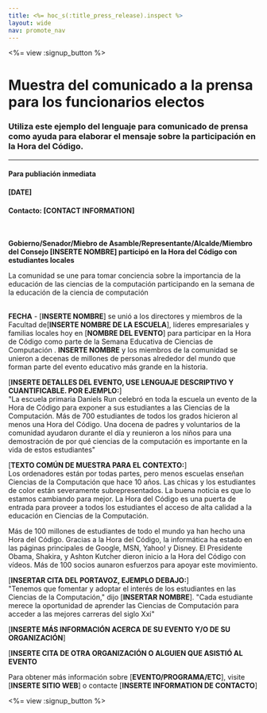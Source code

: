 ```yaml
---
title: <%= hoc_s(:title_press_release).inspect %>
layout: wide
nav: promote_nav
---
```

<%= view :signup_button %>

# Muestra del comunicado a la prensa para los funcionarios electos

### Utiliza este ejemplo del lenguaje para comunicado de prensa como ayuda para elaborar el mensaje sobre la participación en la Hora del Código.

* * *

#### Para publiación inmediata  


#### [DATE]  


#### Contacto: [CONTACT INFORMATION]

<br />

**Gobierno/Senador/Miebro de Asamble/Representante/Alcalde/Miembro del Consejo [INSERTE NOMBRE] participó en la Hora del Código con estudiantes locales** <br />

La comunidad se une para tomar conciencia sobre la importancia de la educación de las ciencias de la computación participando en la semana de la educación de la ciencia de computación <br /> <br />

**FECHA** - [**INSERTE NOMBRE**] se unió a los directores y miembros de la Facultad de[**INSERTE NOMBRE DE LA ESCUELA**], líderes empresariales y familias locales hoy en [**NOMBRE DEL EVENTO**] para participar en la Hora de Código como parte de la Semana Educativa de Ciencias de Computación . **INSERTE NOMBRE** y los miembros de la comunidad se unieron a decenas de millones de personas alrededor del mundo que forman parte del evento educativo más grande en la historia. <br />

[**INSERTE DETALLES DEL EVENTO, USE LENGUAJE DESCRIPTIVO Y CUANTIFICABLE. POR EJEMPLO:**]  
"La escuela primaria Daniels Run celebró en toda la escuela un evento de la Hora de Código para exponer a sus estudiantes a las Ciencias de la Computación. Más de 700 estudiantes de todos los grados hicieron al menos una Hora del Código. Una docena de padres y voluntarios de la comunidad ayudaron durante el día y reunieron a los niños para una demostración de por qué ciencias de la computación es importante en la vida de estos estudiantes" <br />

[**TEXTO COMÚN DE MUESTRA PARA EL CONTEXTO:**]  
Los ordenadores están por todas partes, pero menos escuelas enseñan Ciencias de la Computación que hace 10 años. Las chicas y los estudiantes de color están severamente subrepresentados. La buena noticia es que lo estamos cambiando para mejor. La Hora del Código es una puerta de entrada para proveer a todos los estudiantes el acceso de alta calidad a la educación en Ciencias de la Computación. <br />

Más de 100 millones de estudiantes de todo el mundo ya han hecho una Hora del Código. Gracias a la Hora del Código, la informática ha estado en las páginas principales de Google, MSN, Yahoo! y Disney. El Presidente Obama, Shakira, y Ashton Kutcher dieron inicio a la Hora del Código con vídeos. Más de 100 socios aunaron esfuerzos para apoyar este movimiento. <br />

[**INSERTAR CITA DEL PORTAVOZ, EJEMPLO DEBAJO:**]  
"Tenemos que fomentar y adoptar el interés de los estudiantes en las Ciencias de la Computación," dijo [**INSERTAR NOMBRE**]. "Cada estudiante merece la oportunidad de aprender las Ciencias de Computación para acceder a las mejores carreras del siglo Xxi" <br />

[**INSERTE MÁS INFORMACIÓN ACERCA DE SU EVENTO Y/O DE SU ORGANIZACIÓN**] <br />

[**INSERTE CITA DE OTRA ORGANIZACIÓN O ALGUIEN QUE ASISTIÓ AL EVENTO** <br />

Para obtener más información sobre [**EVENTO/PROGRAMA/ETC**], visite [**INSERTE SITIO WEB**] o contacte [**INSERTE INFORMATION DE CONTACTO**]

<%= view :signup_button %>